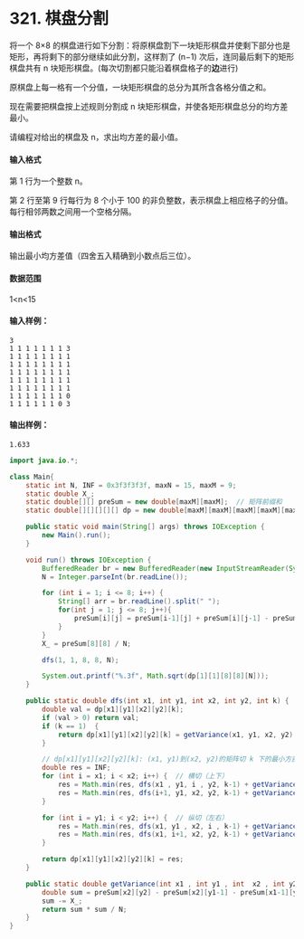 # 321. 棋盘分割

将一个 8×8 的棋盘进行如下分割：将原棋盘割下一块矩形棋盘并使剩下部分也是矩形，再将剩下的部分继续如此分割，这样割了 (n−1) 次后，连同最后剩下的矩形棋盘共有 n 块矩形棋盘。(每次切割都只能沿着棋盘格子的**边**进行)

原棋盘上每一格有一个分值，一块矩形棋盘的总分为其所含各格分值之和。

现在需要把棋盘按上述规则分割成 n 块矩形棋盘，并使各矩形棋盘总分的均方差最小。

请编程对给出的棋盘及 n，求出均方差的最小值。

#### 输入格式

第 1 行为一个整数 n。

第 2 行至第 9 行每行为 8 个小于 100 的非负整数，表示棋盘上相应格子的分值。每行相邻两数之间用一个空格分隔。

#### 输出格式

输出最小均方差值（四舍五入精确到小数点后三位）。

#### 数据范围

1<n<15

#### 输入样例：

```
3
1 1 1 1 1 1 1 3
1 1 1 1 1 1 1 1
1 1 1 1 1 1 1 1
1 1 1 1 1 1 1 1
1 1 1 1 1 1 1 1
1 1 1 1 1 1 1 1
1 1 1 1 1 1 1 0
1 1 1 1 1 1 0 3
```

#### 输出样例：

```
1.633
```

```java
import java.io.*;

class Main{
    static int N, INF = 0x3f3f3f3f, maxN = 15, maxM = 9;
    static double X_;
    static double[][] preSum = new double[maxM][maxM];  // 矩阵前缀和
    static double[][][][][] dp = new double[maxM][maxM][maxM][maxM][maxN];

    public static void main(String[] args) throws IOException {
        new Main().run();
    }

    void run() throws IOException {
        BufferedReader br = new BufferedReader(new InputStreamReader(System.in));
        N = Integer.parseInt(br.readLine());

        for (int i = 1; i <= 8; i++) {
            String[] arr = br.readLine().split(" ");
            for(int j = 1; j <= 8; j++){
                preSum[i][j] = preSum[i-1][j] + preSum[i][j-1] - preSum[i-1][j-1] + Integer.parseInt(arr[j-1]);
            }
        }
        X_ = preSum[8][8] / N;

        dfs(1, 1, 8, 8, N);

        System.out.printf("%.3f", Math.sqrt(dp[1][1][8][8][N]));
    }

    public static double dfs(int x1, int y1, int x2, int y2, int k) {
        double val = dp[x1][y1][x2][y2][k];
        if (val > 0) return val;
        if (k == 1)  {
            return dp[x1][y1][x2][y2][k] = getVariance(x1, y1, x2, y2);
        }

        // dp[x1][y1][x2][y2][k]: (x1, y1)到(x2, y2)的矩阵切 k 下的最小方差
        double res = INF;
        for (int i = x1; i < x2; i++) {  // 横切（上下）
            res = Math.min(res, dfs(x1 , y1, i , y2, k-1) + getVariance(i+1, y1, x2, y2));
            res = Math.min(res, dfs(i+1, y1, x2, y2, k-1) + getVariance(x1 , y1, i , y2));
        }

        for (int i = y1; i < y2; i++) {  // 纵切（左右）
            res = Math.min(res, dfs(x1, y1 , x2, i , k-1) + getVariance(x1, i+1, x2, y2));
            res = Math.min(res, dfs(x1, i+1, x2, y2, k-1) + getVariance(x1, y1 , x2, i ));
        }

        return dp[x1][y1][x2][y2][k] = res;
    }

    public static double getVariance(int x1 , int y1 , int  x2 , int y2){
        double sum = preSum[x2][y2] - preSum[x2][y1-1] - preSum[x1-1][y2] + preSum[x1-1][y1-1];
        sum -= X_;
        return sum * sum / N;
    }
}
```